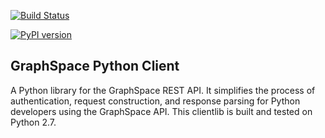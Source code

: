 

[![Build Status](https://travis-ci.org/adbharadwaj/graphspace-python.svg?branch=master)](https://travis-ci.org/adbharadwaj/graphspace-python)

[![PyPI version](https://badge.fury.io/py/graphspace_python.svg)](https://badge.fury.io/py/graphspace_python)


## GraphSpace Python Client

A Python library for the GraphSpace REST API. It simplifies the process of authentication, request construction, and response parsing for Python developers using the GraphSpace API. This clientlib is built and tested on Python 2.7.
